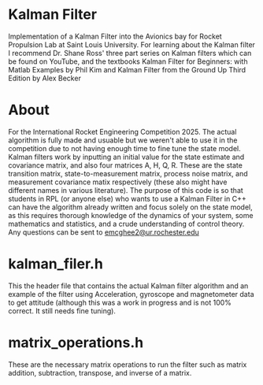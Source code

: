 # Kalman Filter
Implementation of a Kalman Filter into the Avionics bay for Rocket Propulsion Lab at Saint Louis University. For learning about the Kalman filter I recommend Dr. Shane Ross' three part series on Kalman filters which can be found on YouTube, and the textbooks Kalman Filter for Beginners: with Matlab Examples by Phil Kim and Kalman Filter from the Ground Up Third Edition by Alex Becker

# About
For the International Rocket Engineering Competition 2025. The actual algorithm is fully made and usuable but we weren't able to use it in the competition due to not having enough time to fine tune the state model. Kalman filters work by inputting an initial value for the state estimate and covariance matrix, and also four matrices A, H, Q, R. These are the state transition matrix, state-to-measurement matrix, process noise matrix, and measurement covariance matix respectively (these also might have different names in various literature). The purpose of this code is so that students in RPL (or anyone else) who wants to use a Kalman Filter in C++ can have the algorithm already written and focus solely on the state model, as this requires thorough knowledge of the dynamics of your system, some mathematics and statistics, and a crude understanding of control theory. Any questions can be sent to emcghee2@ur.rochester.edu

# kalman_filer.h
This the header file that contains the actual Kalman filter algorithm and an example of the filter using Acceleration, gyroscope and magnetometer data to get attitude (although this was a work in progress and is not 100% correct. It still needs fine tuning). 

# matrix_operations.h
These are the necessary matrix operations to run the filter such as matrix addition, subtraction, transpose, and inverse of a matrix. 
